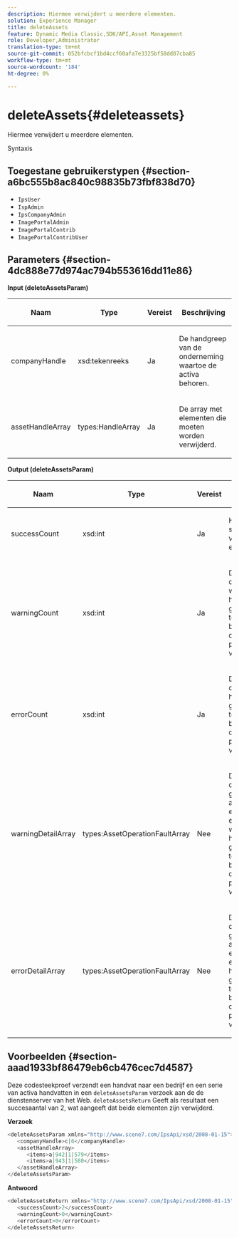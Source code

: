 ```yaml
---
description: Hiermee verwijdert u meerdere elementen.
solution: Experience Manager
title: deleteAssets
feature: Dynamic Media Classic,SDK/API,Asset Management
role: Developer,Administrator
translation-type: tm+mt
source-git-commit: 052bfcbcf1bd4ccf60afa7e3325bf58dd07cba85
workflow-type: tm+mt
source-wordcount: '184'
ht-degree: 0%

---
```



# deleteAssets{#deleteassets}

Hiermee verwijdert u meerdere elementen.

Syntaxis

## Toegestane gebruikerstypen {#section-a6bc555b8ac840c98835b73fbf838d70}

* `IpsUser`
* `IspAdmin`
* `IpsCompanyAdmin`
* `ImagePortalAdmin`
* `ImagePortalContrib`
* `ImagePortalContribUser`

## Parameters {#section-4dc888e77d974ac794b553616dd11e86}

**Input (deleteAssetsParam)**

<table id="table_AAA6845769DB4B129C8A660D0CBA348A"> 
 <thead> 
  <tr> 
   <th colname="col1" class="entry"> <p>Naam </p> </th> 
   <th colname="col2" class="entry"> <p>Type </p> </th> 
   <th colname="col3" class="entry"> <p>Vereist </p> </th> 
   <th colname="col4" class="entry"> <p>Beschrijving </p> </th> 
  </tr> 
 </thead>
 <tbody> 
  <tr> 
   <td colname="col1"> <p><span class="codeph"> <span class="varname"> companyHandle</span> </span> </p> </td> 
   <td colname="col2"> <p><span class="codeph"> xsd:tekenreeks</span> </p> </td> 
   <td colname="col3"> <p>Ja </p> </td> 
   <td colname="col4"> <p>De handgreep van de onderneming waartoe de activa behoren. </p> </td> 
  </tr> 
  <tr> 
   <td colname="col1"> <p><span class="codeph"> <span class="varname"> assetHandleArray</span> </span> </p> </td> 
   <td colname="col2"> <p><span class="codeph"> types:HandleArray</span> </p> </td> 
   <td colname="col3"> <p>Ja </p> </td> 
   <td colname="col4"> <p>De array met elementen die moeten worden verwijderd. </p> </td> 
  </tr> 
 </tbody> 
</table>

**Output (deleteAssetsParam)**

<table id="table_0C6D8D51A79248ACA2022DBB754A9B9C"> 
 <thead> 
  <tr> 
   <th colname="col1" class="entry"> <p>Naam </p> </th> 
   <th colname="col2" class="entry"> <p>Type </p> </th> 
   <th colname="col3" class="entry"> <p>Vereist </p> </th> 
   <th colname="col4" class="entry"> <p>Beschrijving </p> </th> 
  </tr> 
 </thead>
 <tbody> 
  <tr> 
   <td colname="col1"> <p><span class="codeph"> <span class="varname"> successCount</span> </span> </p> </td> 
   <td colname="col2"> <p><span class="codeph"> xsd:int</span> </p> </td> 
   <td colname="col3"> <p>Ja </p> </td> 
   <td colname="col4"> <p>Het aantal met succes verwijderde elementen. </p> </td> 
  </tr> 
  <tr> 
   <td colname="col1"> <p><span class="codeph"> <span class="varname"> warningCount</span> </span> </p> </td> 
   <td colname="col2"> <p><span class="codeph"> xsd:int</span> </p> </td> 
   <td colname="col3"> <p>Ja </p> </td> 
   <td colname="col4"> <p>De elementen die een waarschuwing hebben gegenereerd toen de bewerking deze probeerde te verwijderen. </p> </td> 
  </tr> 
  <tr> 
   <td colname="col1"> <p><span class="codeph"> <span class="varname"> errorCount</span> </span> </p> </td> 
   <td colname="col2"> <p><span class="codeph"> xsd:int</span> </p> </td> 
   <td colname="col3"> <p>Ja </p> </td> 
   <td colname="col4"> <p>De elementen die een fout hebben gegenereerd toen de bewerking deze probeerde te verwijderen. </p> </td> 
  </tr> 
  <tr> 
   <td colname="col1"> <p><span class="codeph"> <span class="varname"> warningDetailArray</span> </span> </p> </td> 
   <td colname="col2"> <p><span class="codeph"> types:AssetOperationFaultArray</span> </p> </td> 
   <td colname="col3"> <p>Nee </p> </td> 
   <td colname="col4"> <p>De array met details die zijn gekoppeld aan de elementen die een waarschuwing hebben gegenereerd toen de bewerking deze probeerde te verwijderen. </p> </td> 
  </tr> 
  <tr> 
   <td colname="col1"> <p><span class="codeph"> <span class="varname"> errorDetailArray</span> </span> </p> </td> 
   <td colname="col2"> <p><span class="codeph"> types:AssetOperationFaultArray</span> </p> </td> 
   <td colname="col3"> <p>Nee </p> </td> 
   <td colname="col4"> <p>De array met details die zijn gekoppeld aan de elementen die een fout hebben gegenereerd toen de bewerking deze probeerde te verwijderen. </p> </td> 
  </tr> 
 </tbody> 
</table>

## Voorbeelden {#section-aaad1933bf86479eb6cb476cec7d4587}

Deze codesteekproef verzendt een handvat naar een bedrijf en een serie van activa handvatten in een `deleteAssetsParam` verzoek aan de de dienstenserver van het Web. `deleteAssetsReturn` Geeft als resultaat een succesaantal van 2, wat aangeeft dat beide elementen zijn verwijderd.

**Verzoek**

```java
<deleteAssetsParam xmlns="http://www.scene7.com/IpsApi/xsd/2008-01-15">
   <companyHandle>c|6</companyHandle>
   <assetHandleArray>
      <items>a|942|1|579</items>
      <items>a|943|1|580</items>
   </assetHandleArray>
</deleteAssetsParam>
```

**Antwoord**

```java
<deleteAssetsReturn xmlns="http://www.scene7.com/IpsApi/xsd/2008-01-15">
   <successCount>2</successCount>
   <warningCount>0</warningCount>
   <errorCount>0</errorCount>
</deleteAssetsReturn>
```

